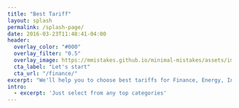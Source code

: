 ```yaml
---
title: "Best Tariff"
layout: splash
permalink: /splash-page/
date: 2016-03-23T11:48:41-04:00
header:
  overlay_color: "#000"
  overlay_filter: "0.5"
  overlay_image: https://mmistakes.github.io/minimal-mistakes/assets/images/mm-home-page-feature.jpg
  cta_label: "Let's start"
  cta_url: "/finance/"
excerpt: "We'll help you to choose best tariffs for Finance, Energy, Internet & Mobile in Germany"
intro:
  - excerpt: 'Just select from any top categories'
---
```


